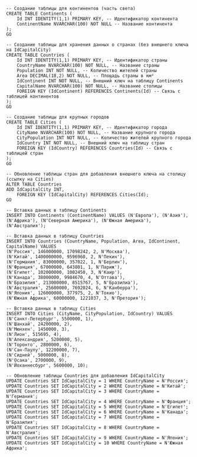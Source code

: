 ﻿```
-- Создание таблицы для континентов (часть света)
CREATE TABLE Continents (
    Id INT IDENTITY(1,1) PRIMARY KEY, -- Идентификатор континента
    ContinentName NVARCHAR(100) NOT NULL -- Название континента
);
GO

-- Создание таблицы для хранения данных о странах (без внешнего ключа на IdCapitalCity)
CREATE TABLE Countries (
    Id INT IDENTITY(1,1) PRIMARY KEY, -- Идентификатор страны
    CountryName NVARCHAR(100) NOT NULL, -- Название страны
    Population INT NOT NULL, -- Количество жителей страны
    Area DECIMAL(18,2) NOT NULL, -- Площадь страны в км²
    IdContinent INT NOT NULL, -- Внешний ключ на таблицу Continents
    CapitalName NVARCHAR(100) NOT NULL, -- Название столицы
    FOREIGN KEY (IdContinent) REFERENCES Continents(Id) -- Связь с таблицей континентов
);
GO

-- Создание таблицы для крупных городов
CREATE TABLE Cities (
    Id INT IDENTITY(1,1) PRIMARY KEY, -- Идентификатор города
    CityName NVARCHAR(100) NOT NULL, -- Название крупного города
    CityPopulation INT NOT NULL, -- Количество жителей крупного города
    IdCountry INT NOT NULL, -- Внешний ключ на таблицу стран
    FOREIGN KEY (IdCountry) REFERENCES Countries(Id) -- Связь с таблицей стран
);
GO

-- Обновление таблицы стран для добавления внешнего ключа на столицу (ссылку на Cities)
ALTER TABLE Countries
ADD IdCapitalCity INT,
    FOREIGN KEY (IdCapitalCity) REFERENCES Cities(Id);
GO

-- Вставка данных в таблицу Continents
INSERT INTO Continents (ContinentName) VALUES (N'Европа'), (N'Азия'), (N'Африка'), (N'Северная Америка'), (N'Южная Америка'), (N'Австралия');

-- Вставка данных в таблицу Countries
INSERT INTO Countries (CountryName, Population, Area, IdContinent, CapitalName) VALUES
(N'Россия', 146000000, 17098242, 2, N'Москва'),
(N'Китай', 1400000000, 9596960, 2, N'Пекин'),
(N'Германия', 83000000, 357022, 1, N'Берлин'),
(N'Франция', 67000000, 643801, 1, N'Париж'),
(N'Египет', 102000000, 1002450, 3, N'Каир'),
(N'Канада', 38000000, 9984670, 4, N'Оттава'),
(N'Бразилия', 213000000, 8515767, 5, N'Бразилиа'),
(N'Австралия', 25600000, 7692024, 6, N'Канберра'),
(N'Япония', 126000000, 377975, 2, N'Токио'),
(N'Южная Африка', 60000000, 1221037, 3, N'Претория');

-- Вставка данных в таблицу Cities
INSERT INTO Cities (CityName, CityPopulation, IdCountry) VALUES
(N'Санкт-Петербург', 5500000, 1),
(N'Шанхай', 24200000, 2),
(N'Мюнхен', 1450000, 3),
(N'Лион', 515695, 4),
(N'Александрия', 5200000, 5),
(N'Торонто', 2800000, 6),
(N'Сан-Паулу', 12200000, 7),
(N'Сидней', 5000000, 8),
(N'Осака', 2700000, 9),
(N'Йоханнесбург', 5600000, 10);

-- Обновление таблицы Countries для добавления IdCapitalCity
UPDATE Countries SET IdCapitalCity = 1 WHERE CountryName = N'Россия';
UPDATE Countries SET IdCapitalCity = 2 WHERE CountryName = N'Китай';
UPDATE Countries SET IdCapitalCity = 3 WHERE CountryName = N'Германия';
UPDATE Countries SET IdCapitalCity = 4 WHERE CountryName = N'Франция';
UPDATE Countries SET IdCapitalCity = 5 WHERE CountryName = N'Египет';
UPDATE Countries SET IdCapitalCity = 6 WHERE CountryName = N'Канада';
UPDATE Countries SET IdCapitalCity = 7 WHERE CountryName = N'Бразилия';
UPDATE Countries SET IdCapitalCity = 8 WHERE CountryName = N'Австралия';
UPDATE Countries SET IdCapitalCity = 9 WHERE CountryName = N'Япония';
UPDATE Countries SET IdCapitalCity = 10 WHERE CountryName = N'Южная Африка';
```